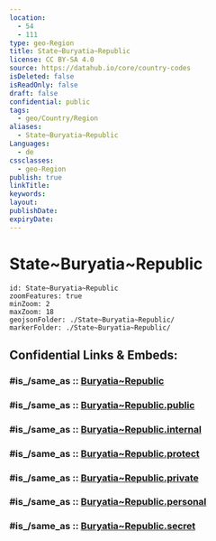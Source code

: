 ```yaml
---
location:
  - 54
  - 111
type: geo-Region
title: State~Buryatia~Republic
license: CC BY-SA 4.0
source: https://datahub.io/core/country-codes
isDeleted: false
isReadOnly: false
draft: false
confidential: public
tags:
  - geo/Country/Region
aliases:
  - State~Buryatia~Republic
Languages:
  - de
cssclasses:
  - geo-Region
publish: true
linkTitle:
keywords:
layout:
publishDate:
expiryDate:
---
```


# State~Buryatia~Republic

```leaflet
id: State~Buryatia~Republic
zoomFeatures: true 
minZoom: 2 
maxZoom: 18
geojsonFolder: ./State~Buryatia~Republic/
markerFolder: ./State~Buryatia~Republic/
```


## Confidential Links & Embeds: 

### #is_/same_as :: [Buryatia~Republic](/_Standards/Earth/Continent/Asia/Asia~North/Asia~NorthEast/Buryatia~Republic.md) 

### #is_/same_as :: [Buryatia~Republic.public](/_public/Earth/Continent/Asia/Asia~North/Asia~NorthEast/Buryatia~Republic.public.md) 

### #is_/same_as :: [Buryatia~Republic.internal](/_internal/Earth/Continent/Asia/Asia~North/Asia~NorthEast/Buryatia~Republic.internal.md) 

### #is_/same_as :: [Buryatia~Republic.protect](/_protect/Earth/Continent/Asia/Asia~North/Asia~NorthEast/Buryatia~Republic.protect.md) 

### #is_/same_as :: [Buryatia~Republic.private](/_private/Earth/Continent/Asia/Asia~North/Asia~NorthEast/Buryatia~Republic.private.md) 

### #is_/same_as :: [Buryatia~Republic.personal](/_personal/Earth/Continent/Asia/Asia~North/Asia~NorthEast/Buryatia~Republic.personal.md) 

### #is_/same_as :: [Buryatia~Republic.secret](/_secret/Earth/Continent/Asia/Asia~North/Asia~NorthEast/Buryatia~Republic.secret.md)

